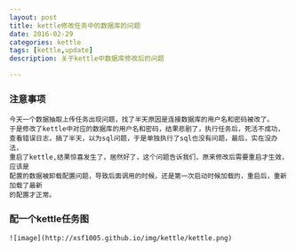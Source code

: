 ```yaml
---
layout: post
title: kettle修改任务中的数据库的问题
date: 2016-02-29
categories: kettle
tags: [kettle,update]
description: 关于kettle中数据库修改后的问题

---
```


### 注意事项

	今天一个数据抽取上传任务出现问题，找了半天原因是连接数据库的用户名和密码被改了。
	于是修改了kettle中对应的数据库的用户名和密码，结果悲剧了，执行任务后，死活不成功，
	查看错误日志，搞了半天，以为sql问题，于是单独执行了sql也没有问题，最后，实在没办法，
	重启了kettle,结果惊喜发生了，居然好了，这个问题告诉我们，原来修改后需要重启才生效，应该是
	配置的数据被卸载配置问题，导致后面调用的时候，还是第一次启动时候加载的，重启后，重新加载了最新
	的配置才正常。


### 配一个kettle任务图

	![image](http://xsf1005.github.io/img/kettle/kettle.png)